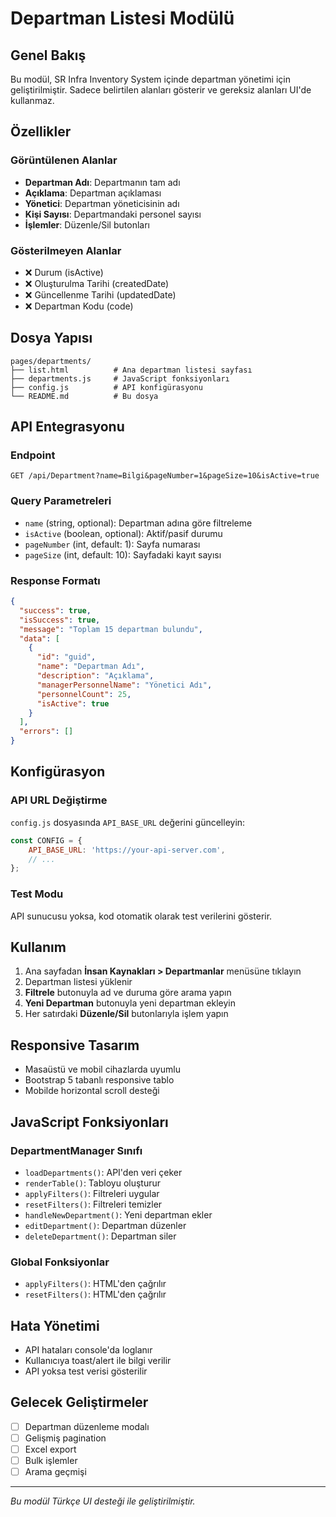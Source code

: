 # Departman Listesi Modülü

## Genel Bakış
Bu modül, SR Infra Inventory System içinde departman yönetimi için geliştirilmiştir. Sadece belirtilen alanları gösterir ve gereksiz alanları UI'de kullanmaz.

## Özellikler

### Görüntülenen Alanlar
- **Departman Adı**: Departmanın tam adı
- **Açıklama**: Departman açıklaması
- **Yönetici**: Departman yöneticisinin adı
- **Kişi Sayısı**: Departmandaki personel sayısı
- **İşlemler**: Düzenle/Sil butonları

### Gösterilmeyen Alanlar
- ❌ Durum (isActive)
- ❌ Oluşturulma Tarihi (createdDate)
- ❌ Güncellenme Tarihi (updatedDate)
- ❌ Departman Kodu (code)

## Dosya Yapısı
```
pages/departments/
├── list.html          # Ana departman listesi sayfası
├── departments.js     # JavaScript fonksiyonları
├── config.js          # API konfigürasyonu
└── README.md          # Bu dosya
```

## API Entegrasyonu

### Endpoint
```
GET /api/Department?name=Bilgi&pageNumber=1&pageSize=10&isActive=true
```

### Query Parametreleri
- `name` (string, optional): Departman adına göre filtreleme
- `isActive` (boolean, optional): Aktif/pasif durumu
- `pageNumber` (int, default: 1): Sayfa numarası
- `pageSize` (int, default: 10): Sayfadaki kayıt sayısı

### Response Formatı
```json
{
  "success": true,
  "isSuccess": true,
  "message": "Toplam 15 departman bulundu",
  "data": [
    {
      "id": "guid",
      "name": "Departman Adı",
      "description": "Açıklama",
      "managerPersonnelName": "Yönetici Adı",
      "personnelCount": 25,
      "isActive": true
    }
  ],
  "errors": []
}
```

## Konfigürasyon

### API URL Değiştirme
`config.js` dosyasında `API_BASE_URL` değerini güncelleyin:

```javascript
const CONFIG = {
    API_BASE_URL: 'https://your-api-server.com',
    // ...
};
```

### Test Modu
API sunucusu yoksa, kod otomatik olarak test verilerini gösterir.

## Kullanım

1. Ana sayfadan **İnsan Kaynakları > Departmanlar** menüsüne tıklayın
2. Departman listesi yüklenir
3. **Filtrele** butonuyla ad ve duruma göre arama yapın
4. **Yeni Departman** butonuyla yeni departman ekleyin
5. Her satırdaki **Düzenle/Sil** butonlarıyla işlem yapın

## Responsive Tasarım
- Masaüstü ve mobil cihazlarda uyumlu
- Bootstrap 5 tabanlı responsive tablo
- Mobilde horizontal scroll desteği

## JavaScript Fonksiyonları

### DepartmentManager Sınıfı
- `loadDepartments()`: API'den veri çeker
- `renderTable()`: Tabloyu oluşturur
- `applyFilters()`: Filtreleri uygular
- `resetFilters()`: Filtreleri temizler
- `handleNewDepartment()`: Yeni departman ekler
- `editDepartment()`: Departman düzenler
- `deleteDepartment()`: Departman siler

### Global Fonksiyonlar
- `applyFilters()`: HTML'den çağrılır
- `resetFilters()`: HTML'den çağrılır

## Hata Yönetimi
- API hataları console'da loglanır
- Kullanıcıya toast/alert ile bilgi verilir
- API yoksa test verisi gösterilir

## Gelecek Geliştirmeler
- [ ] Departman düzenleme modalı
- [ ] Gelişmiş pagination
- [ ] Excel export
- [ ] Bulk işlemler
- [ ] Arama geçmişi

---
*Bu modül Türkçe UI desteği ile geliştirilmiştir.* 